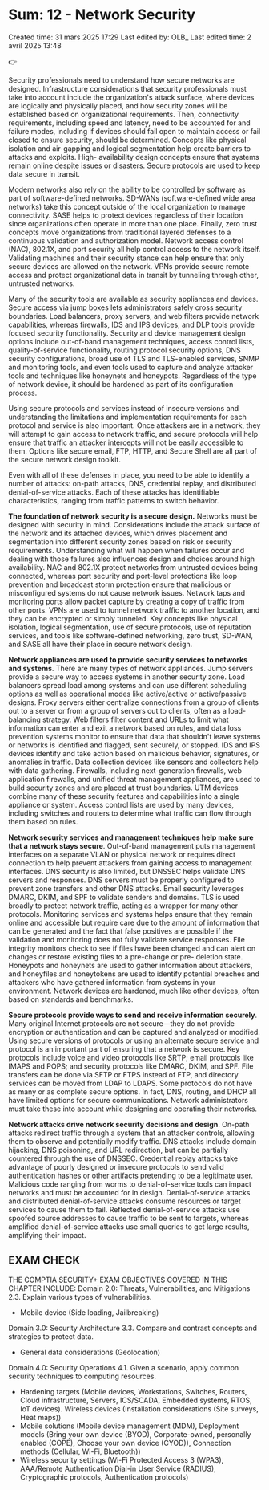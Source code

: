 # Sum: 12 - Network Security

Created time: 31 mars 2025 17:29
Last edited by: OLB_
Last edited time: 2 avril 2025 13:48

<aside>
👉

Security professionals need to understand how secure networks are
designed. Infrastructure considerations that security professionals
must take into account include the organization's attack surface, where
devices are logically and physically placed, and how security zones will
be established based on organizational requirements. Then,
connectivity requirements, including speed and latency, need to be
accounted for and failure modes, including if devices should fail open
to maintain access or fail closed to ensure security, should be
determined. Concepts like physical isolation and air-gapping and
logical segmentation help create barriers to attacks and exploits. High-
availability design concepts ensure that systems remain online despite
issues or disasters. Secure protocols are used to keep data secure in
transit.

Modern networks also rely on the ability to be controlled by software
as part of software-defined networks. SD-WANs (software-defined
wide area networks) take this concept outside of the local organization
to manage connectivity. SASE helps to protect devices regardless of
their location since organizations often operate in more than one
place. Finally, zero trust concepts move organizations from traditional
layered defenses to a continuous validation and authorization model.
Network access control (NAC), 802.1X, and port security all help
control access to the network itself. Validating machines and their
security stance can help ensure that only secure devices are allowed on
the network. VPNs provide secure remote access and protect
organizational data in transit by tunneling through other, untrusted
networks.

Many of the security tools are available as security appliances and
devices. Secure access via jump boxes lets administrators safely cross
security boundaries. Load balancers, proxy servers, and web filters
provide network capabilities, whereas firewalls, IDS and IPS devices,
and DLP tools provide focused security functionality. Security and
device management design options include out-of-band management
techniques, access control lists, quality-of-service functionality,
routing protocol security options, DNS security configurations, broad
use of TLS and TLS-enabled services, SNMP and monitoring tools, and
even tools used to capture and analyze attacker tools and techniques
like honeynets and honeypots. Regardless of the type of network
device, it should be hardened as part of its configuration process.

Using secure protocols and services instead of insecure versions and
understanding the limitations and implementation requirements for
each protocol and service is also important. Once attackers are in a
network, they will attempt to gain access to network traffic, and secure
protocols will help ensure that traffic an attacker intercepts will not be
easily accessible to them. Options like secure email, FTP, HTTP, and
Secure Shell are all part of the secure network design toolkit.

Even with all of these defenses in place, you need to be able to identify
a number of attacks: on-path attacks, DNS, credential replay, and
distributed denial-of-service attacks. Each of these attacks has
identifiable characteristics, ranging from traffic patterns to switch
behavior.

**The foundation of network security is a secure design.**
Networks must be designed with security in mind. Considerations
include the attack surface of the network and its attached devices,
which drives placement and segmentation into different security zones
based on risk or security requirements. Understanding what will
happen when failures occur and dealing with those failures also
influences design and choices around high availability. NAC and
802.1X protect networks from untrusted devices being connected,
whereas port security and port-level protections like loop prevention
and broadcast storm protection ensure that malicious or
misconfigured systems do not cause network issues. Network taps and
monitoring ports allow packet capture by creating a copy of traffic
from other ports. VPNs are used to tunnel network traffic to another
location, and they can be encrypted or simply tunneled. Key concepts
like physical isolation, logical segmentation, use of secure protocols,
use of reputation services, and tools like software-defined networking,
zero trust, SD-WAN, and SASE all have their place in secure network
design.

**Network appliances are used to provide security services to
networks and systems**. There are many types of network
appliances. Jump servers provide a secure way to access systems in
another security zone. Load balancers spread load among systems and
can use different scheduling options as well as operational modes like
active/active or active/passive designs. Proxy servers either centralize
connections from a group of clients out to a server or from a group of
servers out to clients, often as a load-balancing strategy. Web filters
filter content and URLs to limit what information can enter and exit a
network based on rules, and data loss prevention systems monitor to
ensure that data that shouldn't leave systems or networks is identified
and flagged, sent securely, or stopped. IDS and IPS devices identify
and take action based on malicious behavior, signatures, or anomalies
in traffic. Data collection devices like sensors and collectors help with
data gathering. Firewalls, including next-generation firewalls, web
application firewalls, and unified threat management appliances, are
used to build security zones and are placed at trust boundaries. UTM
devices combine many of these security features and capabilities into a
single appliance or system. Access control lists are used by many
devices, including switches and routers to determine what traffic can
flow through them based on rules.

**Network security services and management techniques help
make sure that a network stays secure**. Out-of-band
management puts management interfaces on a separate VLAN or
physical network or requires direct connection to help prevent
attackers from gaining access to management interfaces. DNS security
is also limited, but DNSSEC helps validate DNS servers and responses.
DNS servers must be properly configured to prevent zone transfers
and other DNS attacks. Email security leverages DMARC, DKIM, and
SPF to validate senders and domains. TLS is used broadly to protect
network traffic, acting as a wrapper for many other protocols.
Monitoring services and systems helps ensure that they remain online
and accessible but require care due to the amount of information that
can be generated and the fact that false positives are possible if the
validation and monitoring does not fully validate service responses.
File integrity monitors check to see if files have been changed and can
alert on changes or restore existing files to a pre-change or pre-
deletion state. Honeypots and honeynets are used to gather
information about attackers, and honeyfiles and honeytokens are used
to identify potential breaches and attackers who have gathered
information from systems in your environment. Network devices are
hardened, much like other devices, often based on standards and
benchmarks.

**Secure protocols provide ways to send and receive
information securely**. Many original Internet protocols are not
secure—they do not provide encryption or authentication and can be
captured and analyzed or modified. Using secure versions of protocols
or using an alternate secure service and protocol is an important part
of ensuring that a network is secure. Key protocols include voice and
video protocols like SRTP; email protocols like IMAPS and POPS; and
security protocols like DMARC, DKIM, and SPF. File transfers can be
done via SFTP or FTPS instead of FTP, and directory services can be
moved from LDAP to LDAPS. Some protocols do not have as many or
as complete secure options. In fact, DNS, routing, and DHCP all have
limited options for secure communications. Network administrators
must take these into account while designing and operating their
networks.

**Network attacks drive network security decisions and
design**. On-path attacks redirect traffic through a system that an
attacker controls, allowing them to observe and potentially modify
traffic. DNS attacks include domain hijacking, DNS poisoning, and
URL redirection, but can be partially countered through the use of
DNSSEC. Credential replay attacks take advantage of poorly designed
or insecure protocols to send valid authentication hashes or other
artifacts pretending to be a legitimate user. Malicious code ranging
from worms to denial-of-service tools can impact networks and must
be accounted for in design. Denial-of-service attacks and distributed
denial-of-service attacks consume resources or target services to cause
them to fail. Reflected denial-of-service attacks use spoofed source
addresses to cause traffic to be sent to targets, whereas amplified
denial-of-service attacks use small queries to get large results,
amplifying their impact.

</aside>

## EXAM CHECK

THE COMPTIA SECURITY+ EXAM OBJECTIVES
COVERED IN THIS CHAPTER INCLUDE:
Domain 2.0: Threats, Vulnerabilities, and Mitigations
2.3. Explain various types of vulnerabilities.

- Mobile device (Side loading, Jailbreaking)

Domain 3.0: Security Architecture
3.3. Compare and contrast concepts and strategies to
protect data.

- General data considerations (Geolocation)

Domain 4.0: Security Operations
4.1. Given a scenario, apply common security techniques to
computing resources.

- Hardening targets (Mobile devices, Workstations,
Switches, Routers, Cloud infrastructure, Servers,
ICS/SCADA, Embedded systems, RTOS, IoT devices).
Wireless devices (Installation considerations (Site
surveys, Heat maps))
- Mobile solutions (Mobile device management (MDM),
Deployment models (Bring your own device (BYOD),
Corporate-owned, personally enabled (COPE), Choose
your own device (CYOD)), Connection methods
(Cellular, Wi-Fi, Bluetooth))
- Wireless security settings (Wi-Fi Protected Access 3
(WPA3), AAA/Remote Authentication Dial-in User
Service (RADIUS), Cryptographic protocols,
Authentication protocols)